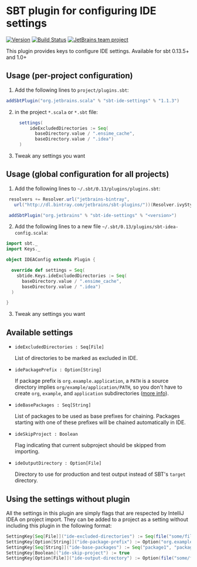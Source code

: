 # SBT plugin for configuring IDE settings

[![Version](https://index.scala-lang.org/jetbrains/sbt-ide-settings/sbt-ide-settings/latest.svg)](https://index.scala-lang.org/jetbrains/sbt-ide-settings/sbt-ide-settings)
[![Build Status](https://travis-ci.org/JetBrains/sbt-ide-settings.svg?branch=master)](https://travis-ci.org/JetBrains/sbt-ide-settings)
[![JetBrains team project](http://jb.gg/badges/team.svg)](https://confluence.jetbrains.com/display/ALL/JetBrains+on+GitHub)

This plugin provides keys to configure IDE settings.
Available for sbt 0.13.5+ and 1.0+

## Usage (per-project configuration)

1. Add the following lines to `project/plugins.sbt`:

 ```Scala
 addSbtPlugin("org.jetbrains.scala" % "sbt-ide-settings" % "1.1.3")
 ```

2. in the project ``*.scala`` or ``*.sbt`` file:

```Scala
     settings(
         ideExcludedDirectories := Seq(
           baseDirectory.value / ".ensime_cache",
           baseDirectory.value / ".idea")
     )
```

3. Tweak any settings you want

## Usage (global configuration for all projects)

1. Add the following lines to `~/.sbt/0.13/plugins/plugins.sbt`:

```Scala
 resolvers += Resolver.url("jetbrains-bintray",
   url("http://dl.bintray.com/jetbrains/sbt-plugins/"))(Resolver.ivyStylePatterns)

 addSbtPlugin("org.jetbrains" % "sbt-ide-settings" % "<version>")
```

2. Add the following lines to a new file `~/.sbt/0.13/plugins/sbt-idea-config.scala`:

```Scala
import sbt._
import Keys._

object IDEAConfig extends Plugin {

  override def settings = Seq(
    sbtide.Keys.ideExcludedDirectories := Seq(
      baseDirectory.value / ".ensime_cache",
      baseDirectory.value / ".idea")
  )

}
```

3. Tweak any settings you want

## Available settings

- `ideExcludedDirectories : Seq[File]`

  List of directories to be marked as excluded in IDE.

- `idePackagePrefix : Option[String]`

  If package prefix is `org.example.application`, a `PATH` is a source directory implies `org/example/application/PATH`,
  so you don't have to create `org`, `example`, and `application` subdirectories ([more info](https://www.jetbrains.com/help/idea/content-roots.html#assign_package_prefix)).

- `ideBasePackages : Seq[String]`

  List of packages to be used as base prefixes for chaining. Packages starting
  with one of these prefixes will be chained automatically in IDE.

- `ideSkipProject : Boolean`

  Flag indicating that current subproject should be skipped from importing.

- `ideOutputDirectory : Option[File]`

  Directory to use for production and test output instead of SBT's `target`
  directory.

## Using the settings without plugin

All the settings in this plugin are simply flags that are respected by IntelliJ IDEA on project import.
They can be added to a project as a setting without including this plugin in the following format:

```scala
SettingKey[Seq[File]]("ide-excluded-directories") := Seq(file("some/file"))
SettingKey[Option[String]]("ide-package-prefix") := Option("org.example.application")
SettingKey[Seq[String]]("ide-base-packages") := Seq("package1", "package2")
SettingKey[Boolean]("ide-skip-project") := true
SettingKey[Option[File]]("ide-output-directory") := Option(file("some/file"))
```
